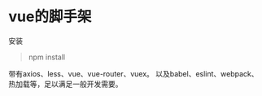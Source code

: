 # vue的脚手架

安装

> npm install

带有axios、less、vue、vue-router、vuex。
以及babel、eslint、webpack、热加载等，足以满足一般开发需要。
